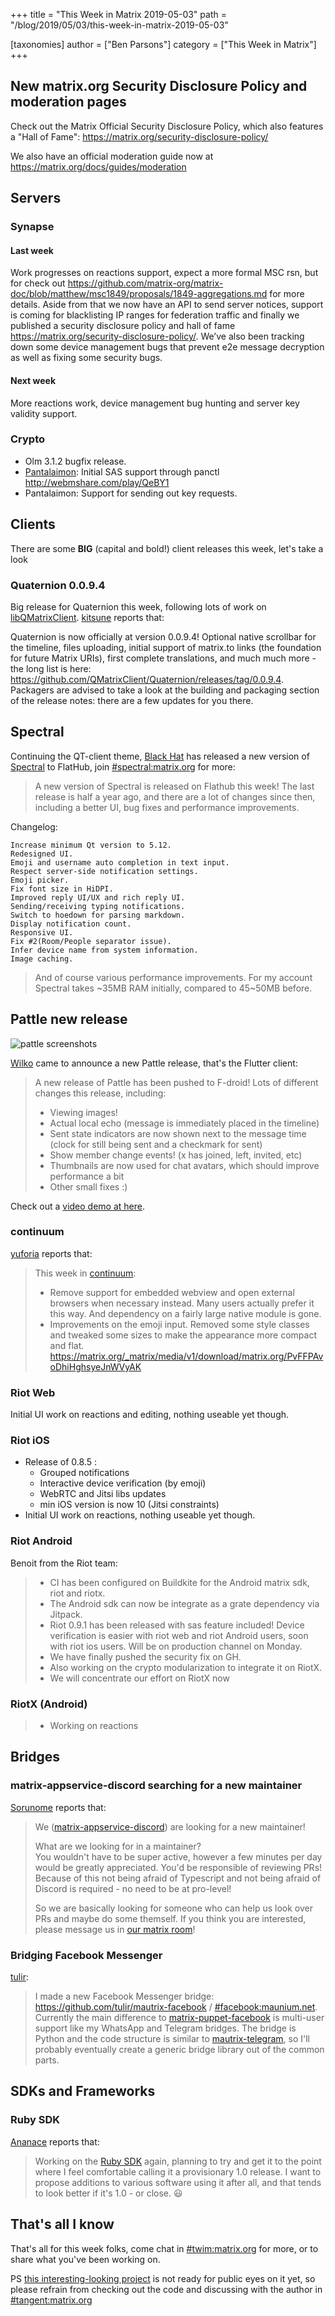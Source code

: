 +++
title = "This Week in Matrix 2019-05-03"
path = "/blog/2019/05/03/this-week-in-matrix-2019-05-03"

[taxonomies]
author = ["Ben Parsons"]
category = ["This Week in Matrix"]
+++

## New matrix.org Security Disclosure Policy and moderation pages

Check out the Matrix Official Security Disclosure Policy, which also features a "Hall of Fame": <https://matrix.org/security-disclosure-policy/>

We also have an official moderation guide now at <https://matrix.org/docs/guides/moderation>

## Servers

### Synapse

#### Last week

Work progresses on reactions support, expect a more formal MSC rsn, but for check out <https://github.com/matrix-org/matrix-doc/blob/matthew/msc1849/proposals/1849-aggregations.md> for more details. Aside from that we now have an API to send server notices, support is coming for blacklisting IP ranges for federation traffic and finally we published a security disclosure policy and hall of fame <https://matrix.org/security-disclosure-policy/>. We’ve also been tracking down some device management bugs that prevent e2e message decryption as well as fixing some security bugs.

#### Next week

More reactions work, device management bug hunting and server key validity support.

### Crypto

* Olm 3.1.2 bugfix release.
* [Pantalaimon]: Initial SAS support through panctl <http://webmshare.com/play/QeBY1>
* Pantalaimon: Support for sending out key requests.

## Clients

There are some **BIG** (capital and bold!) client releases this week, let's take a look

### Quaternion 0.0.9.4

Big release for Quaternion this week, following lots of work on [libQMatrixClient]. [kitsune] reports that:

Quaternion is now officially at version 0.0.9.4! Optional native scrollbar for the timeline, files uploading, initial support of matrix.to links (the foundation for future Matrix URIs), first complete translations, and much much more - the long list is here: <https://github.com/QMatrixClient/Quaternion/releases/tag/0.0.9.4>. Packagers are advised to take a look at the building and packaging section of the release notes: there are a few updates for you there.

## Spectral

Continuing the QT-client theme, [Black Hat] has released a new version of [Spectral] to FlatHub, join [#spectral:matrix.org] for more:

> A new version of Spectral is released on Flathub this week! The last release is half a year ago, and there are a lot of changes since then, including a better UI, bug fixes and performance improvements.

Changelog:

```
Increase minimum Qt version to 5.12.
Redesigned UI.
Emoji and username auto completion in text input.
Respect server-side notification settings.
Emoji picker.
Fix font size in HiDPI.
Improved reply UI/UX and rich reply UI.
Sending/receiving typing notifications.
Switch to hoedown for parsing markdown.
Display notification count.
Responsive UI.
Fix #2(Room/People separator issue).
Infer device name from system information.
Image caching.
```

> And of course various performance improvements. For my account Spectral takes ~35MB RAM initially, compared to 45~50MB before.

## Pattle new release

![pattle screenshots](/blog/pattle2019-05-03.png)

[Wilko] came to announce a new Pattle release, that's the Flutter client:

> A new release of Pattle has been pushed to F-droid! Lots of different changes this release, including:
>
> * Viewing images!
> * Actual local echo (message is immediately placed in the timeline)
> * Sent state indicators are now shown next to the message time (clock for still being sent and a checkmark for sent)
> * Show member change events! (x has joined, left, invited, etc)
> * Thumbnails are now used for chat avatars, which should improve performance a bit
> * Other small fixes :)

Check out a [video demo at here](https://matrix.org/_matrix/media/v1/download/matrix.org/BVlZqkwaLUuvigMcDfiddsqQ).

### continuum

[yuforia] reports that:

> This week in [continuum]:
>
> * Remove support for embedded webview and open external browsers when necessary instead.  Many users actually prefer it this way. And dependency on a fairly large native module is gone.
> * Improvements on the emoji input. Removed some style classes and tweaked some sizes to make the appearance more compact and flat.  <https://matrix.org/_matrix/media/v1/download/matrix.org/PvFFPAvoDhiHghsyeJnWVyAK>

### Riot Web

Initial UI work on reactions and editing, nothing useable yet though.

### Riot iOS

* Release of 0.8.5 :
  * Grouped notifications
  * Interactive device verification (by emoji)
  * WebRTC and Jitsi libs updates
  * min iOS version is now 10 (Jitsi constraints)
* Initial UI work on reactions, nothing useable yet though.

### Riot Android

Benoit from the Riot team:

> * CI has been configured on Buildkite for the Android matrix sdk, riot and riotx.
> * The Android sdk can now be integrate as a grate dependency via Jitpack.
> * Riot 0.9.1 has been released with sas feature included! Device verification is easier with riot web and riot Android users, soon with riot ios users. Will be on production channel on Monday.
> * We have finally pushed the security fix on GH.
> * Also working on the crypto modularization to integrate it on RiotX.
> * We will concentrate our effort on RiotX now

### RiotX (Android)

> * Working on reactions

## Bridges

### matrix-appservice-discord searching for a new maintainer

[Sorunome] reports that:

>We ([matrix-appservice-discord]) are looking for a new maintainer!
>
>What are we looking for in a maintainer?  
>You wouldn't have to be super active, however a few minutes per day would be greatly appreciated. You'd be responsible of reviewing PRs! Because of this not being afraid of Typescript and not being afraid of Discord is required - no need to be at pro-level!
>
>So we are basically looking for someone who can help us look over PRs and maybe do some themself. If you think you are interested, please message us in [our matrix room][#discord:half-shot.uk]!

### Bridging Facebook Messenger

[tulir]:

> I made a new Facebook Messenger bridge: <https://github.com/tulir/mautrix-facebook> / [#facebook:maunium.net]. Currently the main difference to [matrix-puppet-facebook] is multi-user support like my WhatsApp and Telegram bridges. The bridge is Python and the code structure is similar to [mautrix-telegram], so I'll probably eventually create a generic bridge library out of the common parts.

## SDKs and Frameworks

### Ruby SDK

[Ananace] reports that:

> Working on the [Ruby SDK] again, planning to try and get it to the point where I feel comfortable calling it a provisionary 1.0 release. I want to propose additions to various software using it after all, and that tends to look better if it's 1.0 - or close. 😃

## That's all I know

That's all for this week folks, come chat in [#twim:matrix.org] for more, or to share what you've been working on.

PS [this interesting-looking project](https://github.com/bahlox/tangent) is not ready for public eyes on it yet, so please refrain from checking out the code and discussing with the author in [#tangent:matrix.org]

[pantalaimon]: https://github.com/matrix-org/pantalaimon
[libQMatrixClient]: https://github.com/QMatrixClient/libqmatrixclient
[kitsune]: https://matrix.to/#/@kitsune:matrix.org
[Black Hat]: https://matrix.to/#/@bhat:encom.eu.org
[Spectral]: https://gitlab.com/spectral-im/spectral
[#spectral:matrix.org]: https://matrix.to/#/#spectral:matrix.org
[#twim:matrix.org]: https://matrix.to/#/#twim:matrix.org
[#tangent:matrix.org]: https://matrix.to/#/#tangent:matrix.org
[Wilko]: https://matrix.to/#/@wilko:matrix.org
[yuforia]: https://matrix.to/#/@uforia:matrix.org
[continuum]: https://github.com/koma-im/continuum-desktop
[Sorunome]: https://matrix.to/#/@sorunome:sorunome.de
[matrix-appservice-discord]:  https://github.com/Half-Shot/matrix-appservice-discord
[#discord:half-shot.uk]: https://matrix.to/#/#discord:half-shot.uk
[tulir]: https://matrix.to/#/@tulir:maunium.net
[#facebook:maunium.net]: https://matrix.to/#/#facebook:maunium.net
[ananace]: https://github.com/ananace/
[matrix-puppet-facebook]: https://github.com/matrix-hacks/matrix-puppet-facebook
[mautrix-telegram]: https://github.com/tulir/mautrix-telegram
[Ruby SDK]: https://github.com/ananace/ruby-matrix-sdk
